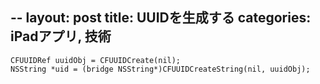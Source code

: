 --
layout: post
title: UUIDを生成する
categories: iPadアプリ, 技術
--
```
CFUUIDRef uuidObj = CFUUIDCreate(nil);
NSString *uid = (bridge NSString*)CFUUIDCreateString(nil, uuidObj);
```

